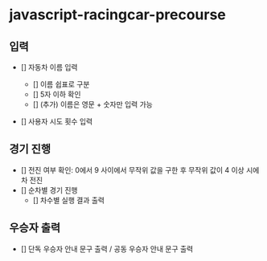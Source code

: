 # javascript-racingcar-precourse

## 입력
- [] 자동차 이름 입력
  - [] 이름 쉽표로 구분
  - [] 5자 이하 확인
  - [] (추가) 이름은 영문 + 숫자만 입력 가능

- [] 사용자 시도 횟수 입력

## 경기 진행
- [] 전진 여부 확인: 0에서 9 사이에서 무작위 값을 구한 후 무작위 값이 4 이상 시에 차 전진
- [] 순차별 경기 진행
  - [] 차수별 실행 결과 출력
   
## 우승자 출력
- [] 단독 우승자 안내 문구 출력 / 공동 우승자 안내 문구 출력
